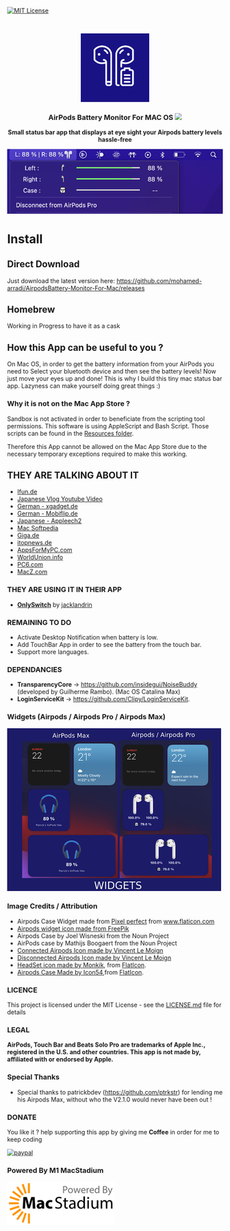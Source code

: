 [![MIT License][license-shield]][license-url]

<!-- PROJECT LOGO -->
<br />
<p align="center">
  <a href="#">
    <img src="/images/appIcon.png" alt="Logo" width="160" height="160">
  </a>
  <h3 align="center">AirPods Battery Monitor For MAC OS <img src="https://img.shields.io/badge/Swift-5.0-orange.svg?style=flat"></img></h3>
  <p align="center"><strong>Small status bar app that displays at eye sight your Airpods battery levels hassle-free</strong></p>
</p>

![Image of AirPods Battery Monitor](/images/airpods-connected-min.jpg)

# Install #

## Direct Download ##

Just download the latest version here: https://github.com/mohamed-arradi/AirpodsBattery-Monitor-For-Mac/releases

## Homebrew ##

Working in Progress to have it as a cask

## How this App can be useful to you ? ##

On Mac OS, in order to get the battery information from your AirPods you need to Select your bluetooth device and then see the battery levels! Now just move your eyes up and done!
This is why I build this tiny mac status bar app. Lazyness can make yourself doing great things :)

### Why it is not on the Mac App Store ? ###
 
Sandbox is not activated in order to beneficiate from the scripting tool permissions. This software is using AppleScript and Bash Script. Those scripts can be found in the [Resources folder](https://github.com/mohamed-arradi/AirpodsBattery-Monitor-For-Mac/tree/master/AirpodsPro%20Battery/AirpodsPro%20Battery/Resources).

Therefore this App cannot be allowed on the Mac App Store due to the necessary temporary exceptions required to make this working.

## THEY ARE TALKING ABOUT IT ##
-  [Ifun.de](https://www.ifun.de/airpods-battery-monitor-akkuanzeige-fuer-die-mac-menueleiste-173617/)
- [Japanese Vlog Youtube Video](https://www.youtube.com/watch?v=F8lBL62iYD4)
- [German - xgadget.de](https://www.xgadget.de/app-software/freeware-airpods-battery-monitor)
- [German - Mobiflip.de](https://www.mobiflip.de/shortnews/airpods-battery-monitor-fuer-macos/)
- [Japanese - Appleech2](https://applech2.com/archives/20191227-airpods-battery-monitor-app-for-mac-os.html)
- [Mac Softpedia](https://mac.softpedia.com/get/Utilities/AirPods-Battery-Monitor.shtml)
- [Giga.de](https://www.giga.de/news/airpods-diese-mac-app-ist-die-perfekte-ergaenzung-zu-den-apple-kopfhoerern/)
- [itopnews.de](https://www.itopnews.de/2020/01/airpods-battery-monitor-mac-app-zeigt-airpods-akkustand-bequem-an/)
- [AppsForMyPC.com](http://www.appsformypc.com/2020/01/airpods-battery-monitor-for-mac/)
- [WorldUnion.info]( https://worldunion.info/diese-mac-app-ist-die-perfekte-ergaenzung-zu-den-apple-kopfhoerern/)
- [PC6.com](http://www.pc6.com/mac/734552.html)
- [MacZ.com](https://www.macz.com/mac/4255.html)

### THEY ARE USING IT IN THEIR APP ###

- [**OnlySwitch**](https://github.com/jacklandrin/OnlySwitch) by [jacklandrin](https://github.com/jacklandrin)

### REMAINING TO DO ###

- Activate Desktop Notification when battery is low.
- Add TouchBar App in order to see the battery from the touch bar.
- Support more languages.

### DEPENDANCIES ###

- **TransparencyCore** -> https://github.com/insidegui/NoiseBuddy (developed by Guilherme Rambo). (Mac OS Catalina Max)
- **LoginServiceKit** -> https://github.com/Clipy/LoginServiceKit.

### Widgets (Airpods / Airpods Pro / Airpods Max) ###

![Image of AirPods Widget](/images/Airpods-Max-Pro-Widget.png)

### Image Credits / Attribution ###

- Airpods Case Widget made from <a href="https://icon54.com/" title="Pixel perfect">Pixel perfect</a> from <a href="https://www.flaticon.com/" title="Flaticon">www.flaticon.com</a>
- [Airpods widget icon made from FreePik](https://www.freepik.com)
- Airpods Case by Joel Wisneski from the Noun Project
- AirPods case by Mathijs Boogaert from the Noun Project
- [Connected Airpods Icon made by Vincent Le Moign](https://icon-icons.com/fr/icone/airpods/110461#32)
- [Disconnected Airpods Icon made by Vincent Le Moign](https://icon-icons.com/fr/icone/airpods-pas-connect%C3%A9/110456#32)
- [HeadSet icon made by Monkik](https://www.flaticon.com/authors/monkik), from [FlatIcon](https://www.flaticon.com/free-icon/music_2503535?term=headset&related_id=2503535).
- [Airpods Case Made by Icon54](https://icon54.com/),from [FlatIcon](https://www.flaticon.com/).

### LICENCE ###
This project is licensed under the MIT License - see the [LICENSE.md](LICENSE.md) file for details

### LEGAL ###
**AirPods, Touch Bar and Beats Solo Pro are trademarks of Apple Inc., registered in the U.S. and other countries. This app is not made by, affiliated with or endorsed by Apple.**

### Special Thanks ###
- Special thanks to patrickbdev (https://github.com/ptrkstr) for lending me his Airpods Max, without who the V2.1.0 would never have been out ! 

### DONATE ###

You like it ? help supporting this app by giving me **Coffee** in order for me to keep coding

[![paypal](https://www.paypalobjects.com/en_US/i/btn/btn_donateCC_LG.gif)](https://www.paypal.com/cgi-bin/webscr?cmd=_s-xclick&hosted_button_id=CK4Y594T6K5LL)

<!-- MARKDOWN LINKS & IMAGES -->
<!-- https://www.markdownguide.org/basic-syntax/#reference-style-links -->
[license-shield]: https://img.shields.io/github/license/othneildrew/Best-README-Template.svg?style=for-the-badge
[license-url]: https://github.com/mohamed-arradi/AirpodsBattery-Monitor-For-Mac/blob/master/LICENSE


### Powered By M1 MacStadium ###
[![MacStadium](/images/macstadium.png)](https://www.macstadium.com/opensource-members)


